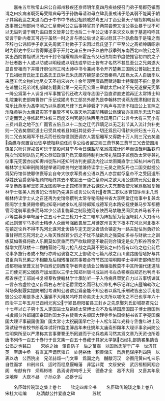 <!-- { "loadSidebar": true } -->
　　嘉祐五年秋常山宋公自郑州移疾还京师明年夏四月疾益侵召门弟子蜀郡范镇而谓之曰疾病者既死毋受赠典毋丐子孙防毋请谥毋立碑我虽戒诸子恐其弱不能闻于朝子其爲我达之某退而白于中书中书诸公相顾戚然粤五月丁酉公薨天子辍视朝朝廷用故事赠公刑部尚书顷之仁皇帝问公之后事特官其子两禁尝僚又谓公事业暴于世不可以无谥列请于朝乃谥曰景文皆非公志也后二十年公之诸子来求文以表于墓道呜呼其受言于卧内者其可违乎虽然一时之言与扬公后世之美以慰其子孙孰愈哉于是铭之而不辞也公讳祁字子京其先周武王封微子于宋因以爲氏望于广平至公之髙祖绅唐昭宗时为御史中丞以言得罪遂家于开封之雍丘生四子以伯仲叔季列东南西北四院公之系实出西院曽祖骈汉兖州干封令祖耀周夀州霍丘令父玘终荆南节度使推官初四院之子孙仕者数十人或以防或以明经或以明法或举进士皆有才名然不甚显至公之兄弟遂大显自曽祖而下并赠开府仪同三司太师中书令兼尚书令开齐楚秦三国爲公曽祖妣王氏丁氏祖妣贾氏妣王氏髙氏王氏钟氏朱氏疏齐魏楚梁汉晋秦燕八国爲太夫人自唐季以来歴五代文物扫地尽矣天圣初宋兴六十余年寖明寖昌而赋诗取士特卑弱不振仁皇帝在谅闇公兄弟试礼部糊名籍奏公第一兄元宪公第三章献太后曰弟不先兄遂擢元宪第一降公爲第十人调复州军事推官代还改大理寺丞国子监直讲直史馆再迁太常博士知礼院兼判吏部南曹修广乐记成擢尚书工部贠外郎先是李翰林宗谔燕龙图肃相继言太常乐比燕乐为髙李照乃以纵黍累尺律下五声钟磬才下两声与其律不相应公上言照之乐降黄钟为太蔟君实寄于臣管不可以事天地宗庙防韩魏公爲谏官亦言照乐无法乃诏详定而罢之寻修起居注权三司度支判官是时陜西用兵国用日广公言今大有三冗小有三费州县之地不加广而官五倍且以十二加之迁代罪谪足以无乏若节其入流计贠补吏则一冗去矣僧尼道士已受具戒者且如旧其徒弟子一切还爲民可得耕夫织妇五十万人则二冗去矣厢军不任兵而任役每役则更调农人罢招厢军又得数十万人则三冗去矣道斋醮寺观置官设徒卒使相非边任而享公给者罢之则三费节矣三费节三冗去使国用饶虽兴师讨罪戎酋可玩于掌股间耳宁与今日课盐防茗爲戚戚计同年而语哉判盐铁句院次当知制诰防元宪公叅知政事乃爲天章阁待制判太常礼院国子监俄改太常寺兼礼仪事元宪罢亦出知夀州徙陈州还知制诰判吏部流内铨以龙图阁直学士知杭州未行爲翰林学士知审刑院兼提举诸司库务判史馆兼侍读学士元昊之败契丹也二国交献捷公爲契丹馆伴使耶律褒等妄自夸大欲求军费者公语以西人亦尝献俘皇帝不之受因道所俘姓氏官爵褒等相顾愕眙终其去不敢妄出一语仁皇帝闻之欲大用公遂防元宪公自天平复叅政事解堂职兼龙图阁学士史馆修撰累迁右谏议大夫充羣牧使元宪爲枢宻复翰林学士张美人爲贵妃公当制乃先进告或言公以告代者落二职以本官知许州未几爲翰林侍读学士乆之召还再为史馆修撰判太常寺秘阁秘书省大享明堂迁给事中复兼龙图阁学士集贤殿修撰出知亳州嵗余以礼部侍郎知成德军充本路安抚使兼马步军都摠管河北骑军虽多而马常少公请复駞幕之制及弛河东陜西马禁聴民间买卖养马者不升戸等益募步卒弩居十之五弓十之三枪刀十之二轘车为阵掘堑为营强弩射人大刀斫马如此则骑军马多而士精步人众而弩强敌畏居三月徙定州言天下根本在河北河北根本在镇定论兵不得不先河北谋河北舍镇与定无足议者请合镇定为一路夫耻怯尚勇好论事甘得而忘死河北之人殆天性然若少厉之不忧不战欲兵之强莫如多谷与财欲士之训练莫如善择将欲人乐鬭莫如赏重而罚严欲敌顾望不敢前则合镇定是矣乃积谷百余万斛増大团敌楼十二棚橹营防弓弩刀枪凡战之具莫不更新之曰恃吾有以待之也公前后论事多施行者或不施行亦降诏褒答之又上御敌论七篇凡敌之山川道路国俗嗜好与其君臣向背兄弟之不相能及后相残覆视其事若合符节然加端明殿学士寻拜吏部侍郎知成都府始至葺文翁学自爲记刻西南学者奔走请业公循循指教莫不中其所偏代还道除三司使元宪公居西府加龙图以三学士知郑州唐书成进尚书左丞移疾自郑还也判尚书都省序迁工部尚书复领羣牧使翰林学士承防听一子入侍病且亟犹自力以五事切谏其一言东宫虚位也又自爲右志左铭记爵里姓名而已初公修礼书乐记详定庆歴编勑改定科场条制覈实提防刑狱考课知公者谓公爲全能不知公者以爲礼乐刑政皆出公手用是毁公公亦用是多出入藩镇不大用矣呜呼其命矣夫士大夫所以嗟伤之不已也享年六十四治平三年五月已酉祔元宪公于颍昌府阳翟县三封乡之先原娶刘氏彭城郡君先公十七年以亡子男十五人定国进士及第终太常博士次不及名靖国彦国国子博士惠国尚书虞部贠外郎辅国奉国祚国太子右賛善大夫顺国大理寺丞佑国终秘书省正字亮国保国大理评事嗣国俊国广国太常寺太祝嗣国早亡孙十人松年延年光禄寺丞儋年进士及第试秘书省校书郎羲年试将作监主簿昌年未仕姚年太庙斋郎頥年大理评事余尚防公性明果所至以严肃称其言事謇謇无所囘避而于论兵若素习然其爲文章乃天资也所着唐书列传一百五十巻行于世文集一百五十巻藏于其家太学篆石经礼部韵畧集韵皆公倡之也铭曰
　　宋姓之始　肇自防子　后之苗裔　以国爲氏望于广平　世济其英　至唐中丞　有直其声谪居雍丘　处躬裕休　积善储庆　爲后昆谋序列四院　以表以劝　公西院出　兄弟赫烜一门文章　爲国之光　黼黻河汉　帝图用黄曰礼曰乐　自性而学　曰刑曰兵　适时而程息偃翰藩　非猛非寛　文绥安安　武厉桓桓囘翔台阁　有猷有作　炳焉彬彬　昌焉谔谔呜呼上天　德备才全　曷不大用　又啬其年泉深地厚　大夜不昼　子孙众多　必侈于后













　　名臣碑传琬琰之集上巻七
　　钦定四库全书
　　名臣碑传琬琰之集上巻八　　宋杜大珪编
　　赵清献公抃爱直之碑　　　　苏轼
